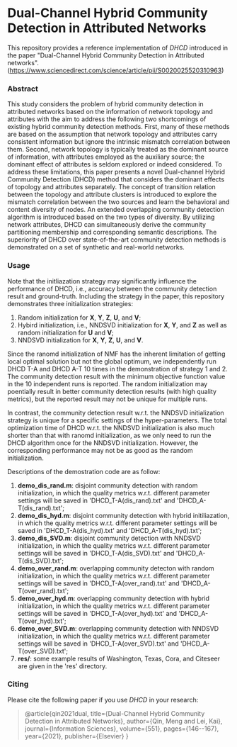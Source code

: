 # Dual-Channel Hybrid Community Detection in Attributed Networks

This repository provides a reference implementation of *DHCD* introduced in the paper "Dual-Channel Hybrid Community Detection in Attributed networks". (https://www.sciencedirect.com/science/article/pii/S0020025520310963)

### Abstract
This study considers the problem of hybrid community detection in attributed networks based on the information of network topology and attributes with the aim to address the following two shortcomings of existing hybrid community detection methods. First, many of these methods are based on the assumption that network topology and attributes carry consistent information but ignore the intrinsic mismatch correlation between them. Second, network topology is typically treated as the dominant source of information, with attributes employed as the auxiliary source; the dominant effect of attributes is seldom explored or indeed considered. To address these limitations, this paper presents a novel Dual-channel Hybrid Community Detection (DHCD) method that considers the dominant effects of topology and attributes separately. The concept of transition relation between the topology and attribute clusters is introduced to explore the mismatch correlation between the two sources and learn the behavioral and content diversity of nodes. An extended overlapping community detection algorithm is introduced based on the two types of diversity. By utilizing network attributes, DHCD can simultaneously derive the community partitioning membership and corresponding semantic descriptions. The superiority of DHCD over state-of-the-art community detection methods is demonstrated on a set of synthetic and real-world networks.

### Usage

Note that the initliazation strategy may significantly influence the performance of DHCD, i.e., accuracy between the community detection result and ground-truth. Including the strategy in the paper, this repository demonstrates three initialization strategies:
1. Random initialization for **X**, **Y**, **Z**, **U**, and **V**;
2. Hybird initialization, i.e., NNDSVD initialization for **X**, **Y**, and **Z** as well as random initialization for **U** and **V**;
3. NNDSVD initialization for **X**, **Y**, **Z**, **U**, and **V**.

Since the ranomd initialization of NMF has the inherent limitation of getting local optimal solution but not the global optimum, we independently run DHCD T-A and DHCD A-T 10 times in the demonstration of strategy 1 and 2. The community detection result with the minimum objective function value in the 10 independent runs is reported. The random initialization may poentially result in better community detection results (with high quality metrics), but the reported result may not be unique for multiple runs.

In contrast, the community detection result w.r.t. the NNDSVD initialization strategy is unique for a specific settings of the hyper-parameters. The total optimization time of DHCD w.r.t. the NNDSVD initialization is also much shorter than that with ranomd initialization, as we only need to run the DHCD algorithm once for the NNDSVD initialization. However, the corresponding performance may not be as good as the random initialization.

Descriptions of the demostration code are as follow:
1. **demo_dis_rand.m**: disjoint community detection with random initialization, in which the quality metrics w.r.t. different parameter settings will be saved in 'DHCD_T-A(dis_rand).txt' and 'DHCD_A-T(dis_rand).txt';
2. **demo_dis_hyd.m**: disjoint community detection with hybrid initiliazation, in which the quality metrics w.r.t. different parameter settings will be saved in 'DHCD_T-A(dis_hyd).txt' and 'DHCD_A-T(dis_hyd).txt';
3. **demo_dis_SVD.m**: disjoint community detection with NNDSVD initialization, in which the quality metrics w.r.t. different parameter settings will be saved in 'DHCD_T-A(dis_SVD).txt' and 'DHCD_A-T(dis_SVD).txt';
4. **demo_over_rand.m**: overlapping community detecton with random initialization, in which the quality metrics w.r.t. different parameter settings will be saved in 'DHCD_T-A(over_rand).txt' and 'DHCD_A-T(over_rand).txt';
5. **demo_over_hyd.m**: overlapping community detection with hybrid initialization, in which the quality metrics w.r.t. different parameter settings will be saved in 'DHCD_T-A(over_hyd).txt' and 'DHCD_A-T(over_hyd).txt';
6. **demo_over_SVD.m**: overlapping community detection with NNDSVD initialization, in which the quality metrics w.r.t. different parameter settings will be saved in 'DHCD_T-A(over_SVD).txt' and 'DHCD_A-T(over_SVD).txt';
7. **res/**: some example results of Washington, Texas, Cora, and Citeseer are given in the 'res' directory.

### Citing
Please cite the following paper if you use *DHCD* in your research:
>  @article{qin2021dual,
>    title={Dual-Channel Hybrid Community Detection in Attributed Networks},
>    author={Qin, Meng and Lei, Kai},
>    journal={Information Sciences},
>    volume={551},
>    pages={146--167},
>    year={2021},
>    publisher={Elsevier}
>  }

